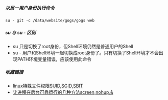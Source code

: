 ##### 以另一用户身份执行命令
```
su - git -c /data/website/gogs/gogs web
```

##### su 与 su - 区别
- su 只是切换了root身份，但Shell环境仍然是普通用户的Shell
- su - 用户和Shell环境一起切换成root身份了。只有切换了Shell环境才不会出现PATH环境变量错误，应该使用此命令

##### 收藏链接
- [linux特殊文件权限SUID,SGID,SBIT](http://www.cnblogs.com/javaee6/p/4026108.html)
- [让进程在后台可靠运行的几种方法screen,nohup,&](https://www.ibm.com/developerworks/cn/linux/l-cn-nohup/index.html)